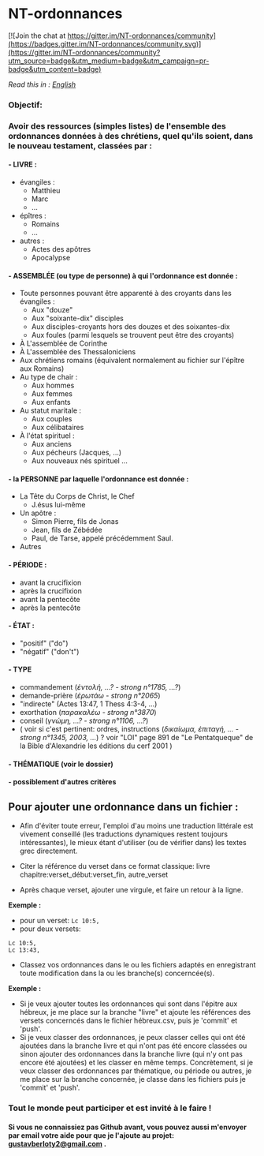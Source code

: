 # NT-ordonnances

[![Join the chat at https://gitter.im/NT-ordonnances/community](https://badges.gitter.im/NT-ordonnances/community.svg)](https://gitter.im/NT-ordonnances/community?utm_source=badge&utm_medium=badge&utm_campaign=pr-badge&utm_content=badge)

*Read this in : [English](README.en.md)*

  ### Objectif:
  ### Avoir des ressources (simples listes) de l'ensemble des ordonnances données à des chrétiens, quel qu'ils soient, dans le nouveau testament, classées par :

#### - LIVRE :
  - évangiles :
    - Matthieu
    - Marc
    - …
  - épîtres :
    - Romains
    -  …
  - autres :
    - Actes des apôtres
    - Apocalypse

#### - ASSEMBLÉE (ou type de personne) à qui l'ordonnance est donnée :
  - Toute personnes pouvant être apparenté à des croyants dans les évangiles :
    - Aux "douze"
    - Aux "soixante-dix" disciples
    - Aux disciples-croyants hors des douzes et des soixantes-dix
    - Aux foules (parmi lesquels se trouvent peut être des croyants)
  - À L'assemblée de Corinthe
  - À L'assemblée des Thessaloniciens
  - Aux chrétiens romains (équivalent normalement au fichier sur l'épître aux Romains)
  - Au type de chair :
     - Aux hommes
     - Aux femmes
     - Aux enfants
   - Au statut maritale :
     - Aux couples
     - Aux célibataires
   - À l'état spirituel :
     - Aux anciens
     - Aux pécheurs (Jacques, …)
     - Aux nouveaux nés spirituel
  …

#### - la PERSONNE par laquelle l'ordonnance est donnée :
  - La Tête du Corps de Christ, le Chef
    - J.ésus lui-même
  - Un apôtre :
    - Simon Pierre, fils de Jonas
    - Jean, fils de Zébédée
    - Paul, de Tarse, appelé précédemment Saul.
  - Autres

#### - PÉRIODE :
  - avant la crucifixion
  - après la crucifixion
  - avant la pentecôte
  - après la pentecôte

#### - ÉTAT :
  - "positif" ("do")
  - "négatif" ("don't")

#### - TYPE
  - commandement (*ἐντολή, …? - strong n°1785, …?*)
  - demande-prière (*ἐρωτάω - strong n°2065*)
  - "indirecte" (Actes 13:47, 1 Thess 4:3-4, …)
  - exorthation (*παρακαλέω - strong n°3870*)
  - conseil (*γνώμη, …? - strong n°1106, …?*)
  - ( voir si c'est pertinent: ordres, instructions (*δικαίωμα, ἐπιταγή, … - strong n°1345, 2003, …*) ? voir "LOI" page 891 de "Le Pentatqueque" de la Bible d'Alexandrie les éditions du cerf 2001 )

#### - THÉMATIQUE (voir le dossier)
#### - possiblement d'autres critères



## Pour ajouter une ordonnance dans un fichier :

- Afin d'éviter toute erreur, l'emploi d'au moins une traduction littérale est vivement conseillé (les traductions dynamiques restent toujours intéressantes), le mieux étant d'utiliser (ou de vérifier dans) les textes grec directement.

- Citer la référence du verset dans ce format classique: livre chapitre:verset_début:verset_fin, autre_verset

- Après chaque verset, ajouter une virgule, et faire un retour à la ligne.

 **Exemple :**
 - pour un verset:  `Lc 10:5,`
 - pour deux versets:
```
Lc 10:5,
Lc 13:43,
```

- Classez vos ordonnances dans le ou les fichiers adaptés en enregistrant toute modification dans la ou les branche(s) concerncée(s).

 **Exemple :**
 - Si je veux ajouter toutes les ordonnances qui sont dans l'épitre aux hébreux, je me place sur la branche "livre" et ajoute les références des versets concerncés dans le fichier hébreux.csv, puis je 'commit' et 'push'.
 - Si je veux classer des ordonnances, je peux classer celles qui ont été ajoutées dans la branche livre et qui n'ont pas été encore classées ou sinon ajouter des ordonnances dans la branche livre (qui n'y ont pas encore été ajoutées) et les classer en même temps. Concrètement, si je veux classer des ordonnances par thématique, ou période ou autres, je me place sur la branche concernée, je classe dans les fichiers puis je 'commit' et 'push'.

### Tout le monde peut participer et est invité à le faire !
#### Si vous ne connaissiez pas Github avant, vous pouvez aussi m'envoyer par email votre aide pour que je l'ajoute au projet: gustavberloty2@gmail.com .
